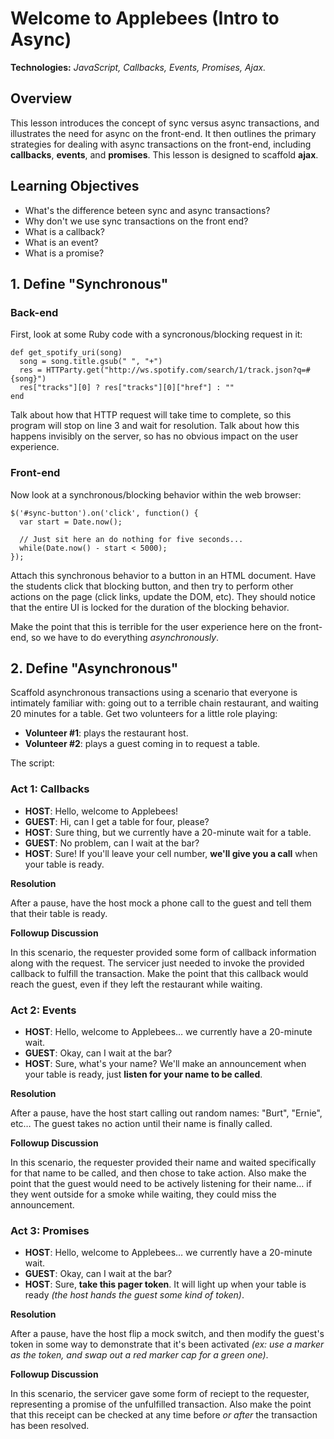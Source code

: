 # Welcome to Applebees (Intro to Async)

**Technologies:** *JavaScript, Callbacks, Events, Promises, Ajax.*

## Overview

This lesson introduces the concept of sync versus async transactions, and illustrates the need for async on the front-end. It then outlines the primary strategies for dealing with async transactions on the front-end, including **callbacks**, **events**, and **promises**. This lesson is designed to scaffold **ajax**.

## Learning Objectives

 * What's the difference beteen sync and async transactions?
 * Why don't we use sync transactions on the front end?
 * What is a callback?
 * What is an event?
 * What is a promise?

## 1. Define "Synchronous"

### Back-end

First, look at some Ruby code with a syncronous/blocking request in it:

```
def get_spotify_uri(song)
  song = song.title.gsub(" ", "+")
  res = HTTParty.get("http://ws.spotify.com/search/1/track.json?q=#{song}")
  res["tracks"][0] ? res["tracks"][0]["href"] : ""
end
```

Talk about how that HTTP request will take time to complete, so this program will stop on line 3 and wait for resolution. Talk about how this happens invisibly on the server, so has no obvious impact on the user experience.

### Front-end

Now look at a synchronous/blocking behavior within the web browser:

```
$('#sync-button').on('click', function() {
  var start = Date.now();

  // Just sit here an do nothing for five seconds...
  while(Date.now() - start < 5000);
});
```

Attach this synchronous behavior to a button in an HTML document. Have the students click that blocking button, and then try to perform other actions on the page (click links, update the DOM, etc). They should notice that the entire UI is locked for the duration of the blocking behavior.

Make the point that this is terrible for the user experience here on the front-end, so we have to do everything *asynchronously*.

## 2. Define "Asynchronous"

Scaffold asynchronous transactions using a scenario that everyone is intimately familiar with: going out to a terrible chain restaurant, and waiting 20 minutes for a table. Get two volunteers for a little role playing:

* **Volunteer #1**: plays the restaurant host.
* **Volunteer #2**: plays a guest coming in to request a table.

The script:

### Act 1: Callbacks

* **HOST**: Hello, welcome to Applebees!
* **GUEST**: Hi, can I get a table for four, please?
* **HOST**: Sure thing, but we currently have a 20-minute wait for a table.
* **GUEST**: No problem, can I wait at the bar?
* **HOST**: Sure! If you'll leave your cell number, **we'll give you a call** when your table is ready.

**Resolution**

After a pause, have the host mock a phone call to the guest and tell them that their table is ready.

**Followup Discussion**

In this scenario, the requester provided some form of callback information along with the request. The servicer just needed to invoke the provided callback to fulfill the transaction. Make the point that this callback would reach the guest, even if they left the restaurant while waiting.

### Act 2: Events

* **HOST**: Hello, welcome to Applebees… we currently have a 20-minute wait.
* **GUEST**: Okay, can I wait at the bar?
* **HOST**: Sure, what's your name? We'll make an announcement when your table is ready, just **listen for your name to be called**.

**Resolution**

After a pause, have the host start calling out random names: "Burt", "Ernie", etc… The guest takes no action until their name is finally called.

**Followup Discussion**

In this scenario, the requester provided their name and waited specifically for that name to be called, and then chose to take action. Also make the point that the guest would need to be actively listening for their name… if they went outside for a smoke while waiting, they could miss the announcement.

### Act 3: Promises

* **HOST**: Hello, welcome to Applebees… we currently have a 20-minute wait.
* **GUEST**: Okay, can I wait at the bar?
* **HOST**: Sure, **take this pager token**. It will light up when your table is ready *(the host hands the guest some kind of token)*.

**Resolution**

After a pause, have the host flip a mock switch, and then modify the guest's token in some way to demonstrate that it's been activated *(ex: use a marker as the token, and swap out a red marker cap for a green one)*.

**Followup Discussion**

In this scenario, the servicer gave some form of reciept to the requester, representing a promise of the unfulfilled transaction. Also make the point that this receipt can be checked at any time before *or after* the transaction has been resolved.

